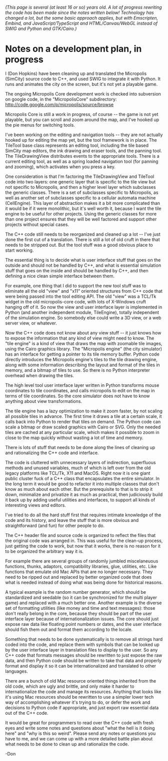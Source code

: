 _(This page is several (at least 16 or so) years old. A lot of progress rewriting the code has been made since the notes written below! Technology has changed a lot, but the same basic approach applies, but with Emscripten, Embind, and JavaScript/TypeScript and HTML/Canvas/WebGL instead of SWIG and Python and GTK/Cairo.)_

# Notes on a development plan, in progress #

I (Don Hopkins) have been cleaning up and translated the Micropolis (SimCity) source code to C++, and used SWIG to integrate it with Python.
It runs and animates the city on the screen, but it's not yet a playable game.

The ongoing Micropolis Core development work is checked into subversion on google code, in the "MicropolisCore" subdirectory: http://code.google.com/p/micropolis/source/browse

Micropolis Core is still a work in progress, of course -- the game is not yet playable, but you can scroll and zoom around the map, and I've hooked up the pie menus for switching tools.

I've been working on the editing and navigation tools -- they are not actually hooked up for editing the map yet, but the tool framework is in place.
The TileTool base class represents an editing tool, including the tile based SimCity map editors, the ink drawing and eraser tools, and the panning tool. The TileDrawingView distributes events to the appropriate tools. There is a current editing tool, as well as a spring loaded navigation tool (for panning and zooming), which activates when you press a key.

One consideration is that I'm factoring the TileDrawingView and TileTool code into two layers: one generic layer that is specific to the tile view but not specific to Micropolis, and then a higher level layer which subclasses the generic classes. There is a set of subclasses specific to Micropolis, as well as another set of subclasses specific to a cellular automata machine (CellEngine). This layer of abstraction makes it a bit more complicated than it would be if it were monolithic, but it's well worth it, because I want the tile engine to be useful for other projects. Using the generic classes for more than one project ensures that they will be well factored and support other projects without special cases.

The C++ code still needs to be reorganized and cleaned up a lot -- I've just done the first cut of a translation. There is still a lot of old cruft in there that needs to be stripped out. But the tool stuff was a good obvious place to start working.

The essential thing is to decide what is user interface stuff that goes on the outside and should not be handled by C++, and what is essential simulation stuff that goes on the inside and should be handled by C++, and then defining a nice clean simple interface between them.

For example, one thing that I did to support the new tool stuff was to eliminate all the old "view" and "x11" oriented structures from C++ code that were being passed into the tool editing API. The old "view" was a TCL/Tk widget in the old micropolis-core code, with lots of X-Windows cruft hanging off of it. So now the view and user interface layer is implemented in Python (and another independent module, TileEngine), totally independent of the simulation engine. So somebody else could write a 3D view, or a web server view, or whatever.

Now the C++ code does not know about any view stuff -- it just knows how to expose the information that any kind of view might need to know. The "tile engine" is a kind of view that draws the map with zoomable tile images, using the Cairo graphics library. The "Micropolis engine" (the city simulator) has an interface for getting a pointer to its tile memory buffer. Python code directly introduces the Micropolis engine's tiles to the tile drawing engine, along with some information describing the layout and format of the tiles in memory, and a bitmap of tiles to use. So there is no Python interpreter overhead when drawing the tiles.

The high level tool user interface layer written in Python transforms mouse coordinates to tile coordinates, and calls micropolis to edit on the map in terms of tile coordinates. So the core simulator does not have to know anything about view transformations.

The tile engine has a lazy optimization to make it zoom faster, by not scaling all possible tiles in advance. The first time it draws a tile at a certain scale, it calls back into Python to render that tiles on demand. The Python code can scale a bitmap or draw scaled graphics with Cairo or SVG. Only the needed tiles are cached at any particular scale, which makes it possible to zoom in close to the map quickly without wasting a lot of time and memory.

There is lots of stuff that needs to be done along the lines of cleaning up and rationalizing the C++ code and interface.

The code is cluttered with unnecessary layers of indirection, superfluous methods and unused variables, much of which is left over from the old legacy platforms like TCL/Tk, X11 and MacOS.
Right now it is one giant public cluster fuck of a C++ class that encapsulates the entire simulator. In the long term it would be good to refactor it into multiple classes that don't know as much about each other. But the prerequisite to that is to strip it down, minimalize and privatize it as much as practical, then judiciously build it back up by adding useful utilities and interfaces, to support all kinds of interesting views and editors.

I've tried to do all the hard stuff first that requires intimate knowledge of the code and its history, and leave the stuff that is more obvious and straightforward (and fun) for other people to do.

The C++ header file and source code is organized to reflect the files that the original code was arranged in. This was useful for the clean-up process, just getting the code to work, but now that it works, there is no reason for it to be organized the arbitrary way it is.

For example there are several groups of randomly jumbled miscelaneuous functions, thunks, adaptors, compatibility libraries, glue, utilities, etc. Like functions that emulate old Mac APIs that are no longer necessary. They need to be ripped out and replaced by better organized code that does what is needed instead of doing what was being done for historical reasons.

A typical example is the random number generator, which should be standardized and seedable (so it can be synchronized for the multi player game) and replaced with a much better one. Another example is the diverse set of formatting utilities (like money and time and text messages): those don't really belong in the core, because they should be part of the user interface layer because of internationalization issues. The core should just expose raw data like floating point numbers or dates, and the user interface should fish them out and format them according to the locale.

Something that needs to be done systematically is to remove all strings hard coded into the code, and replace them with symbols that can be looked up by the user interface layer in translation files to display to the user. So any C++ code that formats messages should be rewritten to just expose the raw data, and then Python code should be written to take that data and properly format and display it so it can be internationalized and translated to other languages.

There are a bunch of old Mac resource oriented things inherited from the old code, which are ugly and brittle, and only make it harder to internationalize the code and manage its resources. Anything that looks like it's using Mac resources should be rewritten to use a simpler lower tech way of accomplishing whatever it's trying to do, or defer the work and decisions to Python code if appropriate, and just export raw essential data out of the C++ code.

It would be great for programmers to read over the C++ code with fresh eyes and write some notes and questions about "what the hell is it doing here" and "why is this so weird". Please send any notes or questions you have to me, and we can come up with a more detailed battle plan about what needs to be done to clean up and rationalize the code.

-Don
